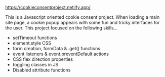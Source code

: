 https://cookieconsentproject.netlify.app/

This is a Javascript oriented cookie consent project. When loading a main site page, a cookie popup appears with some fun and tricky interfaces for the user. This project focused on the following skills...

- setTimeout functions
- element.style CSS
- form creation, formData & .get() functions
- event listeners & event.preventDefault actions
- CSS flex direction properties
- toggling classes in JS
- Disabled attribute functions
